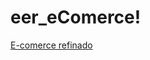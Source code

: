 # eer_eComerce!

[E-comerce refinado](https://user-images.githubusercontent.com/64448041/188365914-319508b6-721d-4a72-9c90-7505c1c7c82c.png)

